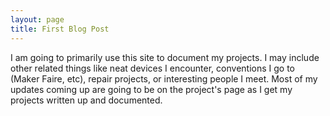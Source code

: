 ```yaml
---
layout: page
title: First Blog Post
---
```


I am going to primarily use this site to document my projects. I may include other related things like neat devices
I encounter, conventions I go to (Maker Faire, etc), repair projects, or interesting people I meet. Most of my updates
coming up are going to be on the project's page as I get my projects written up and documented.
